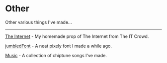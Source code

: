 # Other
Other various things I've made...

<hr>

[The Internet](/other/the-internet) - My homemade prop of The Internet from The IT Crowd.

[jumbledFont](/other/jumbledFont) - A neat pixely font I made a while ago.

[Music](/other/music) - A collection of chiptune songs I've made.